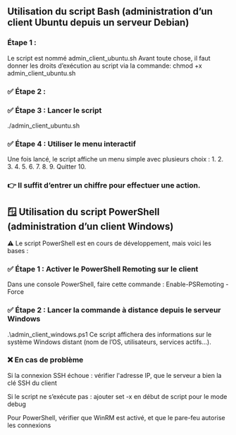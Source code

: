 ## Utilisation du script Bash (administration d’un client Ubuntu depuis un serveur Debian)

### Étape 1 : 
Le script est nommé admin_client_ubuntu.sh 
Avant toute chose, il faut donner les droits d’exécution au script via la commande:
chmod +x admin_client_ubuntu.sh

### ✅ Étape 2 : 

### ✅ Étape 3 : Lancer le script
./admin_client_ubuntu.sh

### ✅ Étape 4 : Utiliser le menu interactif
Une fois lancé, le script affiche un menu simple avec plusieurs choix :
1. 
2. 
3. 
4. 
5. 
6. 
7. 
8. 
9. Quitter
10. 
### 👉 Il suffit d’entrer un chiffre pour effectuer une action.

## 🪟 Utilisation du script PowerShell (administration d’un client Windows)
⚠️ Le script PowerShell est en cours de développement, mais voici les bases :

### ✅ Étape 1 : Activer le PowerShell Remoting sur le client
Dans une console PowerShell, faire cette commande :
Enable-PSRemoting -Force

### ✅ Étape 2 : Lancer la commande à distance depuis le serveur Windows
.\admin_client_windows.ps1
Ce script affichera des informations sur le système Windows distant (nom de l’OS, utilisateurs, services actifs…).

### ❌ En cas de problème
Si la connexion SSH échoue : vérifier l'adresse IP, que le serveur a bien la clé SSH du client

Si le script ne s’exécute pas : ajouter set -x en début de script pour le mode debug

Pour PowerShell, vérifier que WinRM est activé, et que le pare-feu autorise les connexions


